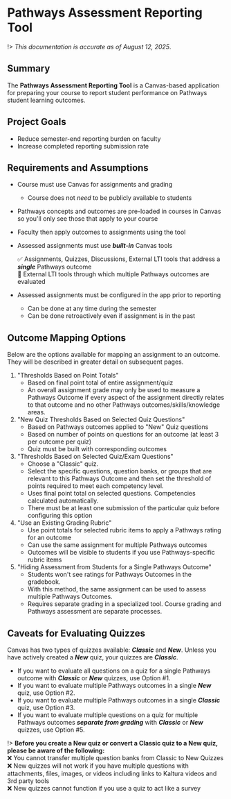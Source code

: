 # Pathways Assessment Reporting Tool

!> *This documentation is accurate as of August 12, 2025*.

## Summary

The **Pathways Assessment Reporting Tool** is a Canvas-based application for preparing your course to report student performance on Pathways student learning outcomes.

## Project Goals

- Reduce semester-end reporting burden on faculty
- Increase completed reporting submission rate

## Requirements and Assumptions

- Course must use Canvas for assignments and grading
  - Course does not *need* to be publicly available to students
- Pathways concepts and outcomes are pre-loaded in courses in Canvas so you'll only see those that apply to your course

- Faculty then apply outcomes to assignments using the tool

- Assessed assignments must use ***built-in*** Canvas tools

  :white_check_mark: Assignments, Quizzes, Discussions, External LTI tools that address a ***single*** Pathways outcome  
  :no_entry_sign: External LTI tools through which multiple Pathways outcomes are evaluated
- Assessed assignments must be configured in the app prior to reporting
  - Can be done at any time during the semester
  - Can be done retroactively even if assignment is in the past

## Outcome Mapping Options
 
Below are the options available for mapping an assignment to an outcome. They will be described in greater detail on subsequent pages.

1. "Thresholds Based on Point Totals"
    - Based on final point total of entire assignment/quiz
    - An overall assignment grade may only be used to measure a Pathways Outcome if every aspect of the assignment directly relates to that outcome and no other Pathways outcomes/skills/knowledge areas.
2. "New Quiz Thresholds Based on Selected Quiz Questions"
    - Based on Pathways outcomes applied to "New" Quiz questions
    - Based on number of points on questions for an outcome (at least 3 per outcome per quiz)
    - Quiz must be built with corresponding outcomes
3. "Thresholds Based on Selected Quiz/Exam Questions"
    - Choose a "Classic" quiz. 
    - Select the specific questions, question banks, or groups that are relevant to this Pathways Outcome and then set the threshold of points required to meet each competency level.
    - Uses final point total on selected questions. Competencies calculated automatically.
    - There must be at least one submission of the particular quiz before configuring this option
4. "Use an Existing Grading Rubric"
    - Use point totals for selected rubric items to apply a Pathways rating for an outcome
    - Can use the same assignment for multiple Pathways outcomes
    - Outcomes will be visible to students if you use Pathways-specific rubric items
5. "Hiding Assessment from Students for a Single Pathways Outcome"
    - Students won't see ratings for Pathways Outcomes in the gradebook.
    - With this method, the same assignment can be used to assess multiple Pathways Outcomes.
    - Requires separate grading in a specialized tool. Course grading and Pathways assessment are separate processes.

## Caveats for Evaluating Quizzes

Canvas has two types of quizzes available: ***Classic*** and ***New***. Unless you have actively created a ***New*** quiz, your quizzes are ***Classic***.

- If you want to evaluate all questions on a quiz for a single Pathways outcome with ***Classic*** or ***New*** quizzes, use Option #1.
- If you want to evaluate multiple Pathways outcomes in a single ***New*** quiz, use Option #2.
- If you want to evaluate multiple Pathways outcomes in a single ***Classic*** quiz, use Option #3.
- If you want to evaluate multiple questions on a quiz for multiple Pathways outcomes ***separate from grading*** with ***Classic*** or ***New*** quizzes, use Option #5.

!> **Before you create a New quiz or convert a Classic quiz to a New quiz, please be aware of the following:**  
 :x: You cannot transfer multiple question banks from Classic to New Quizzes  
 :x: New quizzes will not work if you have multiple questions with attachments, files, images, or videos including links to Kaltura videos and 3rd party tools  
 :x: New quizzes cannot function if you use a quiz to act like a survey
